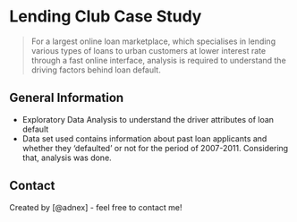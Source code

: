 # Lending Club Case Study
> For a largest online loan marketplace, which specialises in lending various types of loans to urban customers at lower interest rate through a fast online interface, analysis is required to understand the driving factors behind loan default.


## General Information
- Exploratory Data Analysis to understand the driver attributes of loan default
- Data set used contains information about past loan applicants and whether they ‘defaulted’ or not for the period of 2007-2011. Considering that, analysis was done.

## Contact
Created by [@adnex] - feel free to contact me!


